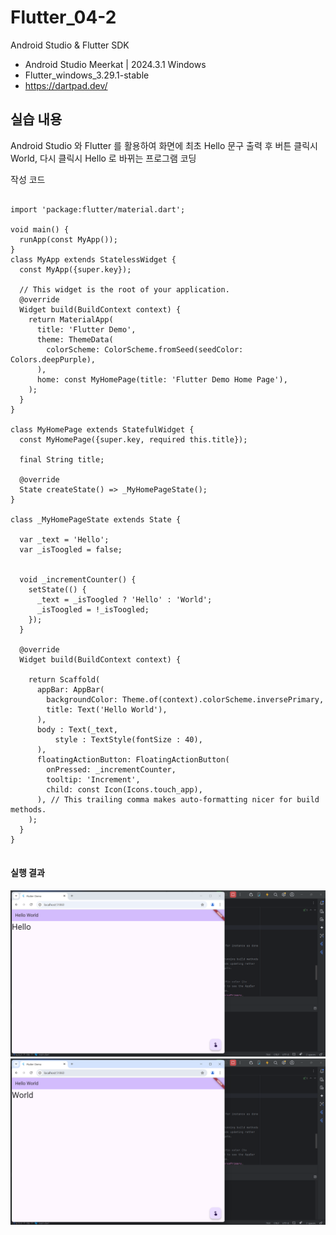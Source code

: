 # Flutter_04-2
Android Studio & Flutter SDK
- Android Studio Meerkat | 2024.3.1 Windows
- Flutter_windows_3.29.1-stable
- https://dartpad.dev/


## 실습 내용
Android Studio 와 Flutter 를 활용하여 화면에 최초 Hello 문구 출력 후 버튼 클릭시 World, 다시 클릭시 Hello 로 바뀌는 프로그램 코딩



작성 코드

<pre>
<code>
import 'package:flutter/material.dart';

void main() { 
  runApp(const MyApp());
}
class MyApp extends StatelessWidget {
  const MyApp({super.key});

  // This widget is the root of your application.
  @override
  Widget build(BuildContext context) {
    return MaterialApp(
      title: 'Flutter Demo',
      theme: ThemeData(
        colorScheme: ColorScheme.fromSeed(seedColor: Colors.deepPurple),
      ),
      home: const MyHomePage(title: 'Flutter Demo Home Page'),
    );
  }
}

class MyHomePage extends StatefulWidget {
  const MyHomePage({super.key, required this.title});

  final String title;

  @override
  State<MyHomePage> createState() => _MyHomePageState();
}

class _MyHomePageState extends State<MyHomePage> {

  var _text = 'Hello';
  var _isToogled = false;


  void _incrementCounter() {
    setState(() {
      _text = _isToogled ? 'Hello' : 'World';
      _isToogled = !_isToogled;
    });
  }

  @override
  Widget build(BuildContext context) {

    return Scaffold(
      appBar: AppBar(
        backgroundColor: Theme.of(context).colorScheme.inversePrimary,
        title: Text('Hello World'),
      ),
      body : Text(_text,
          style : TextStyle(fontSize : 40),
      ),
      floatingActionButton: FloatingActionButton(
        onPressed: _incrementCounter,
        tooltip: 'Increment',
        child: const Icon(Icons.touch_app),
      ), // This trailing comma makes auto-formatting nicer for build methods.
    );
  }
}
</code>
</pre>


#### 실행 결과
![코드 실행 결과](./images/flutter_04-2-1.png)
![코드 실행 결과](./images/flutter_04-2-2.png)

